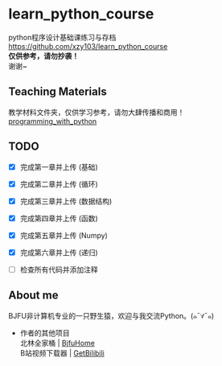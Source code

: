 # learn_python_course
python程序设计基础课练习与存档  
https://github.com/xzy103/learn_python_course  
**仅供参考，请勿抄袭！**  
谢谢~

## Teaching Materials
教学材料文件夹，仅供学习参考，请勿大肆传播和商用！  
[programming_with_python](https://github.com/royqh1979/programming_with_python)  

## TODO
- [x] 完成第一章并上传 (基础)  
- [x] 完成第二章并上传 (循环)  
- [x] 完成第三章并上传 (数据结构)  
- [x] 完成第四章并上传 (函数)  
- [x] 完成第五章并上传 (Numpy)  
- [x] 完成第六章并上传 (递归)  
- [ ] 检查所有代码并添加注释  


## About me
BJFU非计算机专业的一只野生猿，欢迎与我交流Python。(๑¯∀¯๑)  
- 作者的其他项目  
北林全家桶 | [BjfuHome](https://github.com/xzy103/Bjfu_Home)  
B站视频下载器 | [GetBilibili](https://github.com/xzy103/GetBilibili)  
